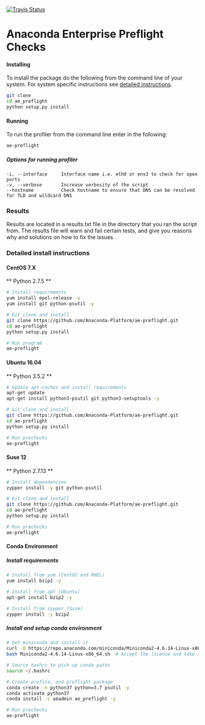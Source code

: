 [![Travis Status](https://travis-ci.org/Anaconda-Platform/ae-preflight.svg?branch=master)](https://travis-ci.org/Anaconda-Platform/ae-preflight.svg?branch=master)

Anaconda Enterprise Preflight Checks
======

#### Installing
To install the package do the following from the command line of your system. For system specific instructions see [detailed instructions](#detailed-install-instructions).

```sh
git clone
cd ae_preflight
python setup.py install
```

#### Running
To run the profiler from the command line enter in the following:
```sh
ae-preflight
```

##### Options for running profiler
```
-i, --interface     Interface name i.e. eth0 or ens3 to check for open ports
-v, --verbose       Increase verbosity of the script
--hostname          Check hostname to ensure that DNS can be resolved for TLD and wildcard DNS
```

### Results

Results are located in a results.txt file in the directory that you ran the script from. The results file will warn and fail certain tests, and give
you reasons why and solutions on how to fix the issues.

### Detailed install instructions

#### CentOS 7.X
** Python 2.7.5 **

```sh
# Install requirements
yum install epel-release -y
yum install git python-psutil -y

# Git clone and install
git clone https://github.com/Anaconda-Platform/ae-preflight.git
cd ae-preflight
python setup.py install

# Run program
ae-preflight
```

#### Ubuntu 16.04
** Python 3.5.2 **

```sh
# Update apt-caches and install requirements
apt-get update
apt-get install python3-psutil git python3-setuptools -y

# Git clone and install
git clone https://github.com/Anaconda-Platform/ae-preflight.git
cd ae-preflight
python setup.py install

# Run prechecks
ae-preflight
```

#### Suse 12
** Python 2.7.13  **

```sh
# Install dependencies
zypper install -y git python-psutil

# Git clone and install
git clone https://github.com/Anaconda-Platform/ae-preflight.git
cd ae-preflight
python setup.py install

# Run prechecks
ae-preflight
```

#### Conda Environment

##### Install requirements
```sh
# Install from yum (CentOS and RHEL)
yum install bzip2 -y

# Install from apt (Ubuntu)
apt-get install bzip2 -y

# Install from zypper (Suse)
zypper install -y bzip2
```

##### Install and setup conda environment
```sh
# Get miniconda and install it
curl -O https://repo.anaconda.com/miniconda/Miniconda2-4.6.14-Linux-x86_64.sh
bash Miniconda2-4.6.14-Linux-x86_64.sh  # Accept the license and take the defaults

# Source bashrc to pick up conda paths
source ~/.bashrc

# Create profile, and preflight package
conda create -n python37 python=3.7 psutil -y
conda activate python37
conda install -c aeadmin ae_preflight -y

# Run prechecks
ae-preflight
```
